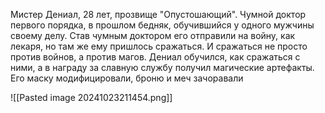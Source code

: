 Мистер Дениал, 28 лет, прозвище "Опустошающий". Чумной доктор первого порядка, в прошлом бедняк, обучившийся у одного мужчины своему делу. Став чумным доктором его отправили на войну, как лекаря, но там же ему пришлось сражаться. И сражаться не просто против войнов, а против магов. Дениал обучился, как сражаться с ними, а в награду за славную службу получил магические артефакты. Его маску модифицировали, броню и меч зачоравали

![[Pasted image 20241023211454.png]]